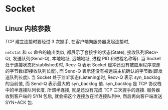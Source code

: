 # Socket

## Linux 内核参数
TCP 建立连接时要经过 3 次握手, 在客户端向服务器发起连接时,


`netstat` 和 `ss` 命令的输出类似, 都展示了套接字的状态(State), 接收队列(Recv-Q), 发送队列(Send-Q), 本地地址, 远端地址, 进程 PID 和进程名称等).
当 Socket 处于连接状态(Established)时, Recv-Q 表示 Socket 缓冲还没有被应用程序取走的字节数(即接收队列长度), 而 Send-Q 表示还没有被远端主机确认的字节数(即发送队列长度).
当 Socket 处于监听状态(Listening)时, Recv-Q 表示 syn_backlog 的当前值, 而 Send-Q 表示最大的 syn_backlog 值.
syn_backlog 是 TCP 协议栈中的半连接队列长度. 所谓半连接, 就是还没有完成 TCP 三次握手的连接. 服务器收到客户端的 SYN 包后, 就会把这个连接放在半连接队列中, 然后再向客户端发送 SYN+ACK 包.
